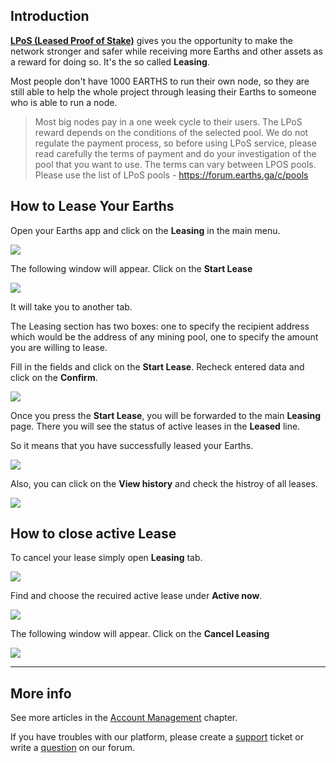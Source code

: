 ## Introduction

[**LPoS \(Leased Proof of Stake\)**](/platform-features/leased-proof-of-stake-lpos.md) gives you the opportunity to make the network stronger and safer while receiving more Earths and other assets as a reward for doing so. It's the so called **Leasing**.

Most people don't have 1000 EARTHS to run their own node, so they are still able to help the whole project through leasing their Earths to someone who is able to run a node.

> Most big nodes pay in a one week cycle to their users. The LPoS reward depends on the conditions of the selected pool.
We do not regulate the payment process, so before using LPoS service, please read carefully the terms of payment and do your investigation of the pool that you want to use.
The terms can vary between LPOS pools. Please use the list of LPoS pools - https://forum.earths.ga/c/pools

## How to Lease Your Earths

Open your Earths app and click on the **Leasing** in the main menu.

![](/earths-client/mobile-apps/_assets/earths_leasing_01.png)

The following window will appear. Click on the **Start Lease**

![](/earths-client/mobile-apps/_assets/earths_leasing_02.png)

It will take you to another tab.

The Leasing section has two boxes: one to specify the recipient address which would be the address of any mining pool, one to specify the amount you are willing to lease.

Fill in the fields and click on the **Start Lease**. Recheck entered data and click on the **Confirm**.

![](/earths-client/mobile-apps/_assets/earths_leasing_03.png)

Once you press the **Start Lease**, you will be forwarded to the main **Leasing** page. There you will see the status of active leases in the **Leased** line.

So it means that you have successfully leased your Earths.

![](/earths-client/mobile-apps/_assets/earths_leasing_05.png)

Also, you can click on the **View history** and check the histroy of all leases.

![](/earths-client/mobile-apps/_assets/earths_leasing_06.png)

## How to close active Lease

To cancel your lease simply open **Leasing** tab.

![](/earths-client/mobile-apps/_assets/earths_leasing_01.png)

Find and choose the recuired active lease under **Active now**.

![](/earths-client/mobile-apps/_assets/earths_leasing_07.png)

The following window will appear. Click on the **Cancel Leasing**

![](/earths-client/mobile-apps/_assets/earths_leasing_08.png)

___

## More info

See more articles in the [Account Management](/earths-client/mobile-apps/iOS/account-management.md) chapter.

If you have troubles with our platform, please create a [support](https://support.earths.ga/) ticket or write a [question](https://forum.earths.ga/) on our forum.
